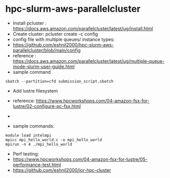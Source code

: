 # hpc-slurm-aws-parallelcluster
* Install pcluster : https://docs.aws.amazon.com/parallelcluster/latest/ug/install.html
* Create cluster: pcluster create -c config
* config file with multiple queues/ instance types:
* https://github.com/eshnil2000/hpc-slurm-aws-parallelcluster/blob/main/config
* reference : https://docs.aws.amazon.com/parallelcluster/latest/ug/multiple-queue-mode-slurm-user-guide.html
* sample command
```
sbatch --partition=cfd submission_script.sbatch
```
* Add lustre filesystem
* reference: https://www.hpcworkshops.com/04-amazon-fsx-for-lustre/02-configure-pc-fsx.html
* 

* sample commands:
```
module load intelmpi
mpicc mpi_hello_world.c -o mpi_hello_world
mpirun -n 4 ./mpi_hello_world
```
   
* Perf testing:
* https://www.hpcworkshops.com/04-amazon-fsx-for-lustre/05-performance-test.html
* https://github.com/eshnil2000/ior-hpc-cluster
